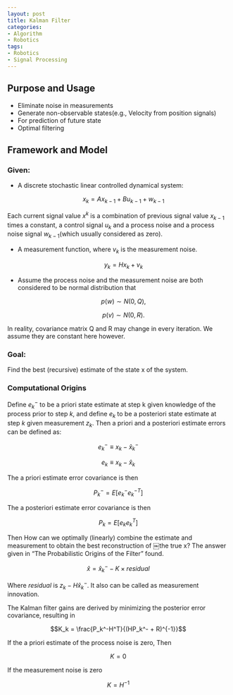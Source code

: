 ```yaml
---
layout: post
title: Kalman Filter
categories:
- Algorithm
- Robotics
tags:
- Robotics
- Signal Processing
---
```


## Purpose and Usage

- Eliminate noise in measurements
- Generate non-observable states(e.g., Velocity from position signals)
- For prediction of future state
- Optimal filtering

## Framework and Model

### Given:
- A discrete stochastic linear controlled dynamical system:


  $$x_k = Ax_{k-1} + Bu_{k-1} + w_{k-1}$$

Each current signal value $x^k$ is a combination of previous signal value $x_{k-1}$ times a constant, a control signal $u_{k}$ and a process noise and a process noise signal $w_{k-1}$(which usually considered as zero).

- A measurement function, where $v_{k}$ is the measurement noise.


  $$ y_{k} = Hx_{k} + v_{k} $$


- Assume the process noise and the measurement noise are both considered to be normal distribution that

    $$ p(w) \sim N (0, Q), $$

    $$ p(v) \sim N (0, R). $$

In reality, covariance matrix Q and R may change in every iteration. We assume they are constant here however.


### Goal:

Find the best (recursive) estimate of the state x of the system.

### Computational Origins

Define $e_{k}^{-}$ to be a priori state estimate at step k given knowledge of the process prior to step $k$, and define $e_{k}$  to be a posteriori state estimate at step $k$ given measurement $z_{k}$. Then a priori and a posteriori estimate errors can be defined as:

  $$e_{k}^{-} \equiv x_{k} - \hat{x}_{k}^{-}$$

  $$e_{k} \equiv x_{k} - \hat{x}_{k}$$

The a priori estimate error covariance is then

  $$P_{k}^{-} = E[e_{k}^{-}e_{k}^{-T}]$$

The a posteriori estimate error covariance is then

  $$P_{k} = E[e_{k}e_{k}^{T}]$$

Then How can we optimally (linearly) combine the estimate and measurement to obtain the best reconstruction of ￼the true x? The answer given in “The Probabilistic Origins of the Filter” found.

$$
   \hat{x} = \hat{x}_{k}^{-} - K \times residual
$$

Where *residual* is $z_k - H \hat{x}_{k}^{-}$. It also can be called as measurement innovation.

The Kalman filter gains are derived by minimizing the posterior error covariance, resulting in

$$K_k = \frac{P_k^-H^T}{(HP_k^- + R)^{-1}}$$


If the a priori estimate of the process noise is zero, Then

  $$K = 0$$

If the measurement noise is zero

  $$K = H^{-1}$$
